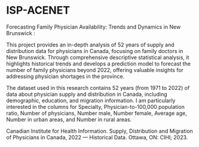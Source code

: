 # ISP-ACENET
Forecasting Family Physician Availability: Trends and Dynamics in New Brunswick :	

This project provides an in-depth analysis of 52 years of supply and distribution data for physicians in Canada, focusing on family doctors in New Brunswick. Through comprehensive descriptive statistical analysis, it highlights historical trends and develops a prediction model to forecast the number of family physicians beyond 2022, offering valuable insights for addressing physician shortages in the province.	

The dataset used in this research contains 52 years (from 1971 to 2022) of data about physician supply and distribution in Canada, including demographic, education, and migration information. I am particularly interested in the columns for Specialty, Physician-to-100,000 population ratio, Number of physicians, Number male, Number female, Average age, Number in urban areas, and Number in rural areas.

Canadian Institute for Health Information. Supply, Distribution and Migration of Physicians in Canada, 2022 — Historical Data. Ottawa, ON: CIHI; 2023.









